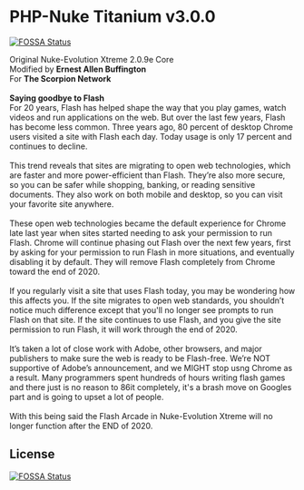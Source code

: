 # PHP-Nuke Titanium v3.0.0<br />
[![FOSSA Status](https://app.fossa.io/api/projects/git%2Bgithub.com%2Fernestbuffington%2FNuke-Evolution-Xtreme-2.0.9e.svg?type=shield)](https://app.fossa.io/projects/git%2Bgithub.com%2Fernestbuffington%2FNuke-Evolution-Xtreme-2.0.9e?ref=badge_shield)

Original Nuke-Evolution Xtreme 2.0.9e Core<br /> 
Modified by **Ernest Allen Buffington**<br />
 For **The Scorpion Network**<br /> 
<br /> 
**Saying goodbye to Flash**<br />
For 20 years, Flash has helped shape the way that you play games, watch videos and run applications on the web. But over the last few years, Flash has become less common. Three years ago, 80 percent of desktop Chrome users visited a site with Flash each day. Today usage is only 17 percent and continues to decline.<br />
<br />
This trend reveals that sites are migrating to open web technologies, which are faster and more power-efficient than Flash. They’re also more secure, so you can be safer while shopping, banking, or reading sensitive documents. They also work on both mobile and desktop, so you can visit your favorite site anywhere.<br />
<br />
These open web technologies became the default experience for Chrome late last year when sites started needing to ask your permission to run Flash. Chrome will continue phasing out Flash over the next few years, first by asking for your permission to run Flash in more situations, and eventually disabling it by default. They will remove Flash completely from Chrome toward the end of 2020.<br />
<br />
If you regularly visit a site that uses Flash today, you may be wondering how this affects you. If the site migrates to open web standards, you shouldn’t notice much difference except that you'll no longer see prompts to run Flash on that site. If the site continues to use Flash, and you give the site permission to run Flash, it will work through the end of 2020.<br />
<br />
It’s taken a lot of close work with Adobe, other browsers, and major publishers to make sure the web is ready to be Flash-free. We’re NOT supportive of Adobe’s announcement, and we MIGHT stop usng Chrome as a result. Many programmers spent hundreds of hours writing flash games and there just is no reason to 86it completely, it's a brash move on Googles part and is going to upset a lot of people.<br />
<br />
With this being said the Flash Arcade in Nuke-Evolution Xtreme will no longer function after the END of 2020.


## License
[![FOSSA Status](https://app.fossa.io/api/projects/git%2Bgithub.com%2Fernestbuffington%2FNuke-Evolution-Xtreme-2.0.9e.svg?type=large)](https://app.fossa.io/projects/git%2Bgithub.com%2Fernestbuffington%2FNuke-Evolution-Xtreme-2.0.9e?ref=badge_large)